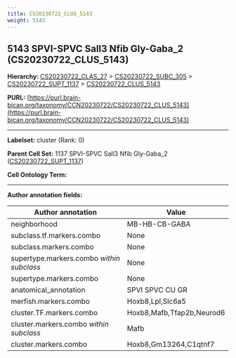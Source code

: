 ```yaml
---
title: CS20230722_CLUS_5143
weight: 5143
---
```

## 5143 SPVI-SPVC Sall3 Nfib Gly-Gaba_2 (CS20230722_CLUS_5143)
<b>Hierarchy: </b>
[CS20230722_CLAS_27](../CS20230722_CLAS_27) >
[CS20230722_SUBC_305](../CS20230722_SUBC_305) >
[CS20230722_SUPT_1137](../CS20230722_SUPT_1137) >
[CS20230722_CLUS_5143](../CS20230722_CLUS_5143)

**PURL:** [https://purl.brain-bican.org/taxonomy/CCN20230722/CS20230722_CLUS_5143](https://purl.brain-bican.org/taxonomy/CCN20230722/CS20230722_CLUS_5143)

---


**Labelset:** cluster (Rank: 0)

**Parent Cell Set:** 1137 SPVI-SPVC Sall3 Nfib Gly-Gaba_2 ([CS20230722_SUPT_1137](../CS20230722_SUPT_1137))



**Cell Ontology Term:** 

[MARKER GENES.]: #


---

[TRANSFERRED ANNOTATIONS.]: #


[AUTHOR ANNOTATION FIELDS.]: #


**Author annotation fields:**

| Author annotation | Value |
|-------------------|-------|
|neighborhood|MB-HB-CB-GABA|
|subclass.tf.markers.combo|None|
|subclass.markers.combo|None|
|supertype.markers.combo _within subclass_|None|
|supertype.markers.combo|None|
|anatomical_annotation|SPVI SPVC CU GR|
|merfish.markers.combo|Hoxb8,Lpl,Slc6a5|
|cluster.TF.markers.combo|Hoxb8,Mafb,Tfap2b,Neurod6|
|cluster.markers.combo _within subclass_|Mafb|
|cluster.markers.combo|Hoxb8,Gm13264,C1qtnf7|

